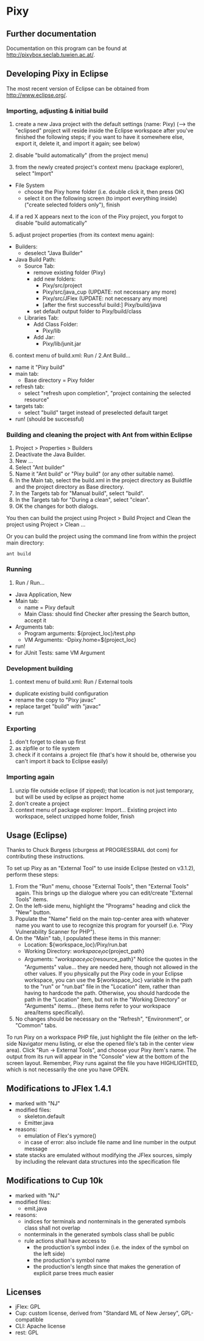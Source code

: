 # Pixy


## Further documentation

Documentation on this program can be found at <http://pixybox.seclab.tuwien.ac.at/>.


## Developing Pixy in Eclipse

The most recent version of Eclipse can be obtained from <http://www.eclipse.org/>.


### Importing, adjusting & initial build

1. create a new Java project with the default settings (name: Pixy)
  (--> the "eclipsed" project will reside inside the Eclipse workspace
  after you've finished the following steps; if you want to have it somewhere
  else, export it, delete it, and import it again; see below)

2. disable "build automatically" (from the project menu)

3. from the newly created project's context menu (package explorer), select "Import"
  - File System
    - choose the Pixy home folder (i.e. double click it, then press OK)
    - select it on the following screen (to import everything inside)
      ("create selected folders only"), finish

4. if a red X appears next to the icon of the Pixy project, you forgot to disable
  "build automatically"

5. adjust project properties (from its context menu again):
  - Builders:
    - deselect "Java Builder"
  - Java Build Path:
    - Source Tab:
      - remove existing folder (Pixy)
      - add new folders:
        - Pixy/src/project
        - Pixy/src/java_cup (UPDATE: not necessary any more)
        - Pixy/src/JFlex (UPDATE: not necessary any more)
        - [after the first successful build:]
          Pixy/build/java
      - set default output folder to Pixy/build/class
    - Libraries Tab:
      - Add Class Folder:
        - Pixy/lib
      - Add Jar:
        - Pixy/lib/junit.jar

6. context menu of build.xml: Run / 2.Ant Build...
  - name it "Pixy build"
  - main tab:
    - Base directory = Pixy folder
  - refresh tab:
    - select "refresh upon completion", "project containing the selected resource"
  - targets tab:
    - select "build" target instead of preselected default target
  - run! (should be successful)


### Building and cleaning the project with Ant from within Eclipse

1. Project > Properties > Builders
2. Deactivate the Java Builder.
3. New ...
4. Select "Ant builder"
3. Name it "Ant build" or "Pixy build" (or any other suitable name).
5. In the Main tab, select the build.xml in the project directory as Buildfile and the project directory as Base directory.
6. In the Targets tab for "Manual build", select "build".
7. In the Targets tab for "During a clean", select "clean".
8. OK the changes for both dialogs. 

You then can build the project using Project > Build Project and Clean the project using Project > Clean ...

Or you can build the project using the command line from within the project main directory:

    ant build


### Running

1. Run / Run...
  - Java Application, New
  - Main tab:
    - name = Pixy default
    - Main Class: should find Checker after pressing the Search button, accept it
  - Arguments tab:
    - Program arguments:
      ${project_loc}/test.php
    - VM Arguments:
      -Dpixy.home=${project_loc}
  - run!
  - for JUnit Tests: same VM Argument


### Development building

1. context menu of build.xml: Run / External tools
  - duplicate existing build configuration
  - rename the copy to "Pixy javac"
  - replace target "build" with "javac"
  - run


### Exporting

1. don't forget to clean up first
2. as zipfile or to file system
3. check if it contains a .project file (that's how it should be, otherwise
  you can't import it back to Eclipse easily)

### Importing again
1. unzip file outside eclipse (if zipped); that location is not just temporary,
  but will be used by eclipse as project home
2. don't create a project
3. context menu of package explorer: Import... Existing project into workspace,
  select unzipped home folder, finish

## Usage (Eclipse)

Thanks to Chuck Burgess (cburgess at PROGRESSRAIL dot com) for
contributing these instructions.

To set up Pixy as an "External Tool" to use inside Eclipse (tested on 
v3.1.2), perform these steps:

1. From the "Run" menu, choose "External Tools", then "External Tools" 
  again.  This brings up the dialogue where you can edit/create 
  "External Tools" items.
2. On the left-side menu, highlight the "Programs" heading and click 
  the "New" button.
3. Populate the "Name" field on the main top-center area with whatever 
  name you want to use to recognize this program for yourself (i.e. 
  "Pixy Vulnerability Scanner for PHP").
4. On the "Main" tab, I populated these items in this manner:
     - Location: 			${workspace_loc}/Pixy/run.bat 
     - Working Directory:  	${workspace_loc}${project_path}
     - Arguments:  		"${workspace_loc}${resource_path}"
  Notice the quotes in the "Arguments" value... they are needed here, 
  though not allowed in the other values.  If you physically put the 
  Pixy code in your Eclipse workspace, you can use the ${workspace_loc} 
  variable in the path to the "run" or "run.bat" file in the "Location" 
  item, rather than having to hardcode the path.  Otherwise, you should 
  hardcode the path in the "Location" item, but not in the "Working 
  Directory" or "Arguments" items...  (these items refer to your workspace 
  area/items specifically).
5. No changes should be necessary on the "Refresh", "Environment", or 
  "Common" tabs.

To run Pixy on a workspace PHP file, just highlight the file (either on 
the left-side Navigator menu listing, or else the opened file's tab in 
the center view area).  Click "Run -> External Tools", and choose your 
Pixy item's name.  The output from its run will appear in the "Console" 
view at the bottom of the screen layout.  Remember, Pixy runs against 
the file you have HIGHLIGHTED, which is not necessarily the one you 
have OPEN.


## Modifications to JFlex 1.4.1
- marked with "NJ"
- modified files:
  - skeleton.default
  - Emitter.java
- reasons:
  - emulation of Flex's yymore()
  - in case of error: also include file name and line number in the output message
- state stacks are emulated without modifying the JFlex sources, simply by
  including the relevant data structures into the specification file

## Modifications to Cup 10k
- marked with "NJ"
- modified files:
  - emit.java
- reasons:
  - indices for terminals and nonterminals in the generated symbols class shall not overlap
  - nonterminals in the generated symbols class shall be public
  - rule actions shall have access to
    - the production's symbol index (i.e. the index of the symbol on the left side)
    - the production's symbol name
    - the production's length
   since that makes the generation of explicit parse trees much easier

## Licenses
* jFlex: GPL
* Cup: custom license, derived from "Standard ML of New Jersey", GPL-compatible
* CLI: Apache license
* rest: GPL